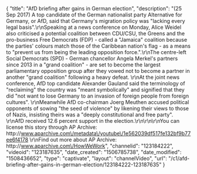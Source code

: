 {
    "title": "AfD briefing after gains in German election",
    "description": "(25 Sep 2017) A top candidate of the German nationalist party Alternative for Germany, or AfD, said that Germany's migration policy was \"lacking every legal basis\".\r\nSpeaking at a news conference on Monday, Alice Weidel also criticised a potential coalition between CDU\/CSU, the Greens and the pro-business Free Democrats (FDP) - called a \"Jamaica\" coalition because the parties' colours match those of the Caribbean nation's flag - as a means to \"prevent us from being the leading opposition force.\".\r\nThe centre-left Social Democrats (SPD) - German chancellor Angela Merkel's partners since 2013 in a \"grand coalition\" - are set to become the largest parliamentary opposition group after they vowed not to become a partner in another \"grand coalition\" following a heavy defeat. \r\nAt the joint news conference, AfD top candidate Alexander Gauland said the terminology of \"reclaiming\" the country was \"meant symbolically\" and signified that they did \"not want to lose Germany to an invasion of foreign people from foreign cultures\". \r\nMeanwhile AfD co-chairman Joerg Meuthen accused political opponents of sowing \"the seed of violence\" by likening their views to those of Nazis, insisting theirs was a \"deeply constitutional and free party\". \r\nAfD received 12.6 percent support in the election.\r\n\r\n\r\nYou can license this story through AP Archive: http:\/\/www.aparchive.com\/metadata\/youtube\/1e562039df517fe132bf9b77ee6f4178 \r\nFind out more about AP Archive: http:\/\/www.aparchive.com\/HowWeWork",
    "channelid": "123184222",
    "videoid": "123187635",
    "date_created": "1506785738",
    "date_modified": "1508436652",
    "type": "captivate",
    "layout": "channelVideo",
    "url": "\/c1\/afd-briefing-after-gains-in-german-election\/123184222-123187635"
}